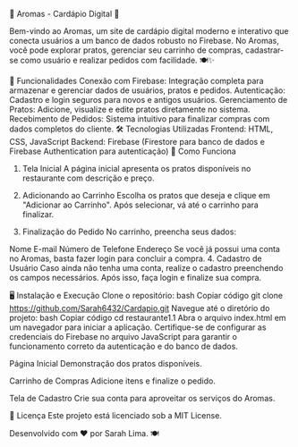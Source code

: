 🌸 Aromas - Cardápio Digital 🌸

Bem-vindo ao Aromas, um site de cardápio digital moderno e interativo que conecta usuários a um banco de dados robusto no Firebase. No Aromas, você pode explorar pratos, gerenciar seu carrinho de compras, cadastrar-se como usuário e realizar pedidos com facilidade. 🍽️✨

🚀 Funcionalidades
Conexão com Firebase: Integração completa para armazenar e gerenciar dados de usuários, pratos e pedidos.
Autenticação: Cadastro e login seguros para novos e antigos usuários.
Gerenciamento de Pratos: Adicione, visualize e edite pratos diretamente no sistema.
Recebimento de Pedidos: Sistema intuitivo para finalizar compras com dados completos do cliente.
🛠️ Tecnologias Utilizadas
Frontend: HTML, CSS, JavaScript
Backend: Firebase (Firestore para banco de dados e Firebase Authentication para autenticação)
🎯 Como Funciona
1. Tela Inicial
A página inicial apresenta os pratos disponíveis no restaurante com descrição e preço.

2. Adicionando ao Carrinho
Escolha os pratos que deseja e clique em "Adicionar ao Carrinho". Após selecionar, vá até o carrinho para finalizar.

3. Finalização do Pedido
No carrinho, preencha seus dados:

Nome
E-mail
Número de Telefone
Endereço
Se você já possui uma conta no Aromas, basta fazer login para concluir a compra.
4. Cadastro de Usuário
Caso ainda não tenha uma conta, realize o cadastro preenchendo os campos necessários. Após isso, faça login e finalize sua compra.

🖥️ Instalação e Execução
Clone o repositório:
bash
Copiar código
git clone https://github.com/Sarah6432/Cardapio.git
Navegue até o diretório do projeto:
bash
Copiar código
cd restaurante1.1
Abra o arquivo index.html em um navegador para iniciar a aplicação.
Certifique-se de configurar as credenciais do Firebase no arquivo JavaScript para garantir o funcionamento correto da autenticação e do banco de dados.

Página Inicial
Demonstração dos pratos disponíveis.

Carrinho de Compras
Adicione itens e finalize o pedido.

Tela de Cadastro
Crie sua conta para aproveitar os serviços do Aromas.

📄 Licença
Este projeto está licenciado sob a MIT License.

Desenvolvido com ❤️ por Sarah Lima. 🍽️
